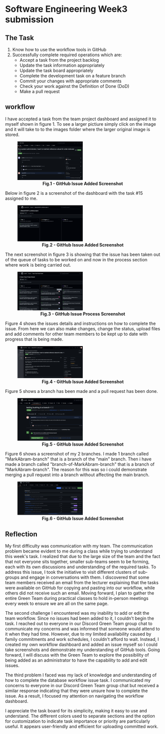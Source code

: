 # Software Engineering Week3 submission


## The Task

1. Know how to use the workflow tools in GitHub
2. Successfully complete required operations which are:
   * Accept a task from the project backlog
   * Update the task information appropriately
   * Update the task board appropriately
   * Complete the development task on a feature branch
   * Commit your changes with appropriate comments
   * Check your work against the Definition of Done (DoD)
   * Make a pull request


## workflow

I have accepted a task from the team project dashboard and assigned it to myself shown in figure 1.
To see a larger pictiure simply click on the image and it will take to to the images folder
where the larger original image is stored.
<figure>
 <img src="https://github.com/Mark070707/Software-Engineering-Portfolio/blob/main/images/Assigning%20an%20issue%20to%20myself.png" width="50%" height="50%">
 <figcaption align="center"><b>Fig.1 - GitHub Issue Added Screenshot</b></figcaption>
</figure>

Below in figure 2 is a screenshot of the dashboard with the task #15 assigned to me.
<figure>
 <img src="https://github.com/Mark070707/Software-Engineering-Portfolio/blob/main/images/GitHub%20Issue%20Added%20ScreenShot.png" width="50%" height="50%">
 <figcaption align="center"><b>Fig.2 - GitHub Issue Added Screenshot</b></figcaption>
</figure>

The next screenshot in figure 3 is showing that the issue has been taken out of the queue of tasks
to be worked on and now in the process section where work is being carried out.
<figure>
 <img src="https://github.com/Mark070707/Software-Engineering-Portfolio/blob/main/images/Issue%20in%20progress.png" width="50%" height="50%">
 <figcaption align="center"><b>Fig.3 - GitHub Issue Process Screenshot</b></figcaption>
</figure>

Figure 4 shows the issues details and instructions on how to complete the issue. From here we can also make changes,
change the status, upload files and add comments for other team members to be kept up to date with progress that is being made.
<figure>
 <img src="https://github.com/Mark070707/Software-Engineering-Portfolio/blob/main/images/GitHub%20Issue%20Details%20Screenshot.png" width="50%" height="50%">
 <figcaption align="center"><b>Fig.4 - GitHub Issue Added Screenshot</b></figcaption>
</figure>

Figure 5 shows a branch has been made and a pull request has been done.
<figure>
 <img src="https://github.com/Mark070707/Software-Engineering-Portfolio/blob/main/images/Merge%20pull%20request%20to%20the%20branch.png" width="50%" height="50%">
 <figcaption align="center"><b>Fig.5 - GitHub Issue Added Screenshot</b></figcaption>
</figure>

Figure 6 shows a screenshot of my 2 branches. I made 1 branch called "MarkAbram-branch" that is a branch of the "main" branch.
Then i have made a branch called "branch-of-MarkAbram-branch" that is a branch of "MarkAbram-branch". The reason for this was so
i could demonstrate merging a pull request into a branch without affecting the main branch.
<figure>
 <img src="https://github.com/Mark070707/Software-Engineering-Portfolio/blob/main/images/Merge%20complete.png" width="50%" height="50%">
 <figcaption align="center"><b>Fig.6 - GitHub Issue Added Screenshot</b></figcaption>
</figure>

## Reflection

My first difficulty was communication with my team. The communication problem became evident to me during
a class while trying to understand this week's task. I realized that due to the large size of the team and
the fact that not everyone sits together, smaller sub-teams seem to be forming, each with its own discussions
and understanding of the required tasks. To address this issue, I took the initiative to visit different
clusters of sub-groups and engage in conversations with them. I discovered that some team members received
an email from the lecturer explaining that the tasks were available on GitHub for copying and pasting into
our workflow, while others did not receive such an email. Moving forward, I plan to gather the entire Green
Team during practical classes to hold in-person meetings every week to ensure we are all on the same page.

The second challenge I encountered was my inability to add or edit the team workflow. Since no issues had
been added to it, I couldn't begin the task. I reached out to everyone in our Discord Green Team group chat
to communicate my concerns and was informed that someone would attend to it when they had time. However,
due to my limited availability caused by family commitments and work schedules, I couldn't afford to wait.
Instead, I created my own workflow dashboard and added an issue myself so I could take screenshots and
demonstrate my understanding of GitHub tools. Going forward, I will discuss with the Green Team to explore
the possibility of being added as an administrator to have the capability to add and edit issues.

The third problem I faced was my lack of knowledge and understanding of how to complete the database workflow issue task.
I communicated my concerns to everyone in our Discord Green Team group chat but received a similar response
indicating that they were unsure how to complete the issue. As a result, I focused my attention on navigating
the workflow dashboard.

I appreciate the task board for its simplicity, making it easy to use and understand. The different colors used
to separate sections and the option for customization to indicate task importance or priority are particularly
useful. It appears user-friendly and efficient for uploading committed work.
